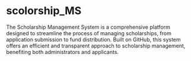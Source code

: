 # scolorship_MS
The Scholarship Management System is a comprehensive platform designed to streamline the process of managing scholarships, from application submission to fund distribution. Built on GitHub, this system offers an efficient and transparent approach to scholarship management, benefiting both administrators and applicants.
